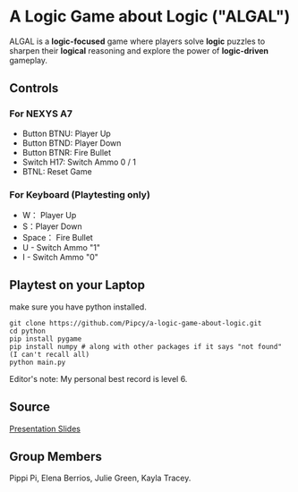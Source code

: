 # A Logic Game about Logic ("ALGAL")
ALGAL is a **logic-focused** game where players solve **logic** puzzles to sharpen their **logical** reasoning and explore the power of **logic-driven** gameplay.

## Controls
### For NEXYS A7
- Button BTNU: Player Up
- Button BTND: Player Down
- Button BTNR: Fire Bullet
- Switch H17: Switch Ammo 0 / 1
- BTNL: Reset Game
### For Keyboard (Playtesting only)
- W： Player Up
- S：Player Down
- Space： Fire Bullet
- U - Switch Ammo "1"
- I - Switch Ammo "0"


## Playtest on your Laptop
make sure you have python installed.
```
git clone https://github.com/Pipcy/a-logic-game-about-logic.git
cd python
pip install pygame
pip install numpy # along with other packages if it says "not found" (I can't recall all)
python main.py
```
Editor's note: My personal best record is level 6.

## Source
[Presentation Slides](https://docs.google.com/presentation/d/1rNwIijCkfnFcIcx30BswdSxuwaVUb0PAgqpbr5YiXKE/edit?usp=sharing)

## Group Members
Pippi Pi, Elena Berrios, Julie Green, Kayla Tracey.
